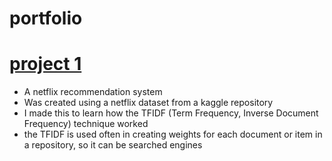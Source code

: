 # portfolio

# [project 1](https://github.com/fey0/Netflix-Recommender)
* A netflix recommendation system 
* Was created using a netflix dataset from a kaggle repository
* I made this to learn how the TFIDF (Term Frequency, Inverse Document Frequency) technique worked 
* the TFIDF is used often in creating weights for each document or item in a repository, so it can be searched engines 
